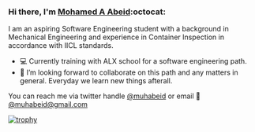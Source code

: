 ### Hi there, I'm [Mohamed A Abeid](https://www.linkedin.com/in/muhabeid/):octocat:

I am an aspiring Software Engineering student with a background in Mechanical Engineering and experience in Container Inspection in accordance with IICL standards. 

- :computer: Currently training with ALX school for a software engineering path. 
- 💞️ I’m looking forward to collaborate on this path and any matters in general. Everyday we learn new things afterall.

You can reach me via twitter handle [@muhabeid](https://twitter.com/muhabeid) or email :email: [@muhabeid@gmail.com](mailto:muhabeid@gmail.com)


[![trophy](https://github-profile-trophy.vercel.app/?username=muhabeid)](https://github.com/muhabeid/github-profile-trophy)

<!---
muhabeid/muhabeid is a ✨ special ✨ repository because its `README.md` (this file) appears on your GitHub profile.
You can click the Preview link to take a look at your changes.
--->
